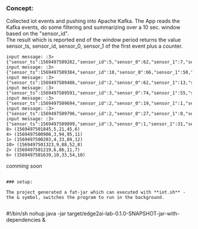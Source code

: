 
### Concept:  
Collected iot events and pushing into Apache Kafka. The App reads the Kafka events, do some filtering and summarizing over a  10 sec. window based on the "sensor_id".  
The result which is reported end of the window period returns the value sensor_ts, sensor_id, sensor_0, sensor_1 of the first event plus a counter.


```
input message: :3> {"sensor_ts":1569497509282,"sensor_id":5,"sensor_0":62,"sensor_1":7,"sensor_2":39,"sensor_3":69,"sensor_4":35,"sensor_5":65,"sensor_6":8,"sensor_7":84,"sensor_8":48,"sensor_9":41,"sensor_10":41,"sensor_11":56}
input message: :3> {"sensor_ts":1569497509384,"sensor_id":10,"sensor_0":66,"sensor_1":50,"sensor_2":26,"sensor_3":26,"sensor_4":57,"sensor_5":22,"sensor_6":38,"sensor_7":69,"sensor_8":87,"sensor_9":63,"sensor_10":4,"sensor_11":71}
input message: :3> {"sensor_ts":1569497509486,"sensor_id":2,"sensor_0":62,"sensor_1":13,"sensor_2":32,"sensor_3":11,"sensor_4":33,"sensor_5":65,"sensor_6":92,"sensor_7":64,"sensor_8":39,"sensor_9":56,"sensor_10":72,"sensor_11":84}
input message: :3> {"sensor_ts":1569497509591,"sensor_id":3,"sensor_0":74,"sensor_1":55,"sensor_2":5,"sensor_3":17,"sensor_4":60,"sensor_5":92,"sensor_6":94,"sensor_7":17,"sensor_8":15,"sensor_9":23,"sensor_10":4,"sensor_11":94}
input message: :3> {"sensor_ts":1569497509694,"sensor_id":2,"sensor_0":19,"sensor_1":1,"sensor_2":80,"sensor_3":98,"sensor_4":9,"sensor_5":91,"sensor_6":23,"sensor_7":73,"sensor_8":33,"sensor_9":51,"sensor_10":94,"sensor_11":80}
input message: :3> {"sensor_ts":1569497509796,"sensor_id":2,"sensor_0":27,"sensor_1":0,"sensor_2":90,"sensor_3":26,"sensor_4":40,"sensor_5":39,"sensor_6":44,"sensor_7":57,"sensor_8":6,"sensor_9":7,"sensor_10":56,"sensor_11":12}
input message: :3> {"sensor_ts":1569497509899,"sensor_id":3,"sensor_0":1,"sensor_1":31,"sensor_2":3,"sensor_3":68,"sensor_4":55,"sensor_5":45,"sensor_6":15,"sensor_7":27,"sensor_8":14,"sensor_9":94,"sensor_10":1,"sensor_11":91}
8> (1569497501845,5,21,45,6)
4> (1569497500908,3,94,95,11)
1> (1569497500283,4,33,89,12)
10> (1569497501323,9,88,52,8)
2> (1569497501219,6,86,11,7)
6> (1569497501639,10,33,54,10)

```
comming soon
```

### setup:

The project generated a fat-jar which can executed with **iot.sh** - the & symbol, switches the program to run in the background. 
                                                       
```
#!/bin/sh
nohup java -jar target/edge2ai-lab-0.1.0-SNAPSHOT-jar-with-dependencies &
```
